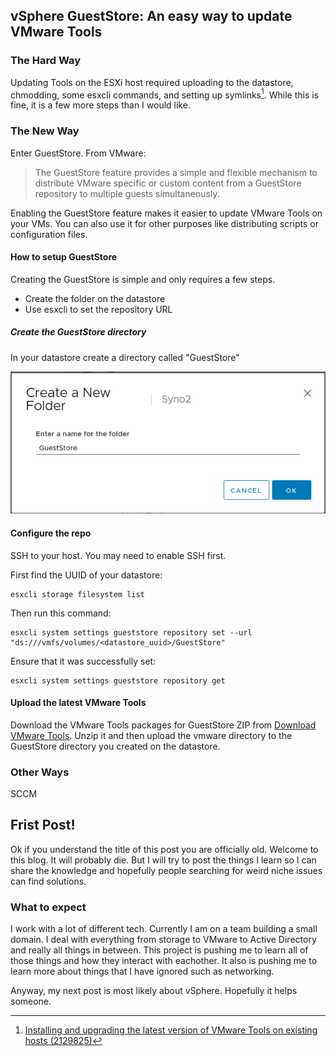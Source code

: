 ## vSphere GuestStore: An easy way to update VMware Tools

### The Hard Way

Updating Tools on the ESXi host required uploading to the datastore, chmodding, some esxcli commands, and setting up symlinks[^1]. While this is fine, it is a few more steps than I would like.

### The New Way

Enter GuestStore. From VMware:

> The GuestStore feature provides a simple and flexible mechanism to distribute VMware specific or custom content from a GuestStore repository to multiple guests simultaneously.

Enabling the GuestStore feature makes it easier to update VMware Tools on your VMs. You can also use it for other purposes like distributing scripts or configuration files.

#### How to setup GuestStore

Creating the GuestStore is simple and only requires a few steps.

- Create the folder on the datastore
- Use esxcli to set the repository URL

##### Create the GuestStore directory

In your datastore create a directory called "GuestStore"

![GuestStore](/assets/images/gdirectory.png)

#### Configure the repo

SSH to your host. You may need to enable SSH first. 

First find the UUID of your datastore:

```
esxcli storage filesystem list
```

Then run this command:

```
esxcli system settings gueststore repository set --url "ds:///vmfs/volumes/<datastore_uuid>/GuestStore"
```

Ensure that it was successfully set:

```
esxcli system settings gueststore repository get
```

#### Upload the latest VMware Tools

Download the VMware Tools packages for GuestStore ZIP from [Download VMware Tools](https://customerconnect.vmware.com/en/downloads/details?downloadGroup=VMTOOLS1205&productId=1259&rPId=88838). Unzip it and then upload the vmware directory to the GuestStore directory you created on the datastore.

### Other Ways

SCCM

[^1]: [Installing and upgrading the latest version of VMware Tools on existing hosts (2129825)](https://kb.vmware.com/s/article/2129825)

## Frist Post!

Ok if you understand the title of this post you are officially old. Welcome to this blog. It will probably die. But I will try to post the things I learn so I can share the knowledge and hopefully people searching for weird niche issues can find solutions.

### What to expect

I work with a lot of different tech. Currently I am on a team building a small domain. I deal with everything from storage to VMware to Active Directory and really all things in between. This project is pushing me to learn all of those things and how they interact with eachother. It also is pushing me to learn more about things that I have ignored such as networking.

Anyway, my next post is most likely about vSphere. Hopefully it helps someone.
